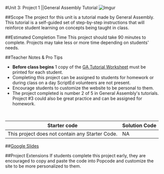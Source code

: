 #Unit 3: Project 1 ||General Assembly Tutorial
![Imgur](http://i.imgur.com/t1O7Zcjm.jpg)

##Scope
The project for this unit is a tutorial made by General Assembly. This tutorial is a self-guided set of step-by-step instructions that will reinforce student learning on concepts being taught in class.


##Estimated Completion Time
This project should take 90 minutes to complete. Projects may take less or more time depending on students' needs.  

##Teacher Notes & Pro Tips
* **Before class begins** 1 copy of the [GA Tutorial Worksheet](https://www.dropbox.com/s/x7kyti0jt6easj0/GeneralAssemblyPacketJeffBlog.docx ) must be printed for each student.
* Completing this project can be assigned to students for homework or during class on a day ScriptEd volunteers are not present.
* Encourage students to customize the website to be personal to them.
* The project completed is number 2 of 5 in General Assembly's tutorials. Project #3 could also be great practice and can be assigned for homework.

<br>

| Starter code | Solution Code |
|-------|-------|
|This project does not contain any Starter Code. | NA |

##[Google Slides](https://docs.google.com/presentation/d/150yZStV8RYMswp0Z8aIR-4jHjIkv9kjMXCAbkMjBV48/edit?usp=sharing)

##Project Extensions
If students complete this project early, they are encouraged to copy and paste the code into Popcode and customize the site to be more personalized to them.




